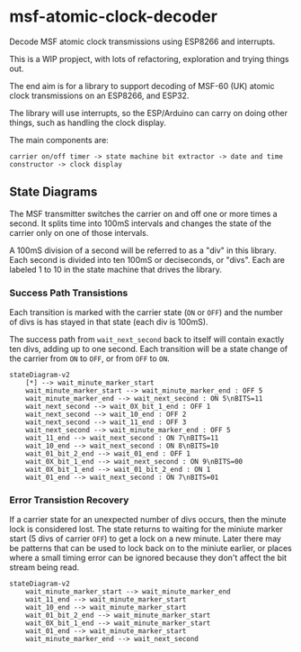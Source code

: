 # msf-atomic-clock-decoder

Decode MSF atomic clock transmissions using ESP8266 and interrupts.

This is a WIP propject, with lots of refactoring, exploration and trying things out.

The end aim is for a library to support decoding of MSF-60 (UK) atomic clock transmissions on an ESP8266, and ESP32.

The library will use interrupts, so the ESP/Arduino can carry on doing other things, such as handling the clock display.

The main components are:

    carrier on/off timer -> state machine bit extractor -> date and time constructor -> clock display

## State Diagrams

The MSF transmitter switches the carrier on and off one or more times a second.
It splits time into 100mS intervals and changes the state of the carrier only
on one of those intervals.

A 100mS division of a second will be referred to as a "div" in this library.
Each second is divided into ten 100mS or deciseconds, or "divs".
Each are labeled 1 to 10 in the state machine that drives the library.

### Success Path Transistions

Each transition is marked with the carrier state (`ON` or `OFF`) and the
number of divs is has stayed in that state (each div is 100mS).

The success path from `wait_next_second` back to itself will contain
exactly ten divs, adding up to one second. Each transition will be a
state change of the carrier from `ON` to `OFF`, or from `OFF` to `ON`.

```mermaid
stateDiagram-v2
    [*] --> wait_minute_marker_start
    wait_minute_marker_start --> wait_minute_marker_end : OFF 5
    wait_minute_marker_end --> wait_next_second : ON 5\nBITS=11
    wait_next_second --> wait_0X_bit_1_end : OFF 1
    wait_next_second --> wait_10_end : OFF 2
    wait_next_second --> wait_11_end : OFF 3
    wait_next_second --> wait_minute_marker_end : OFF 5
    wait_11_end --> wait_next_second : ON 7\nBITS=11
    wait_10_end --> wait_next_second : ON 8\nBITS=10
    wait_01_bit_2_end --> wait_01_end : OFF 1
    wait_0X_bit_1_end --> wait_next_second : ON 9\nBITS=00
    wait_0X_bit_1_end --> wait_01_bit_2_end : ON 1
    wait_01_end --> wait_next_second : ON 7\nBITS=01
```

### Error Transistion Recovery

If a carrier state for an unexpected number of divs occurs, then the
minute lock is considered lost.
The state returns to waiting for the miniute marker start (5 divs of
carrier `OFF`) to get a lock on a new minute.
Later there may be patterns that can be used to lock back on to the
miniute earlier, or places where a small timing error can be ignored
because they don't affect the bit stream being read.

```mermaid
stateDiagram-v2
    wait_minute_marker_start --> wait_minute_marker_end
    wait_11_end --> wait_minute_marker_start
    wait_10_end --> wait_minute_marker_start
    wait_01_bit_2_end --> wait_minute_marker_start
    wait_0X_bit_1_end --> wait_minute_marker_start
    wait_01_end --> wait_minute_marker_start
    wait_minute_marker_end --> wait_next_second
```
